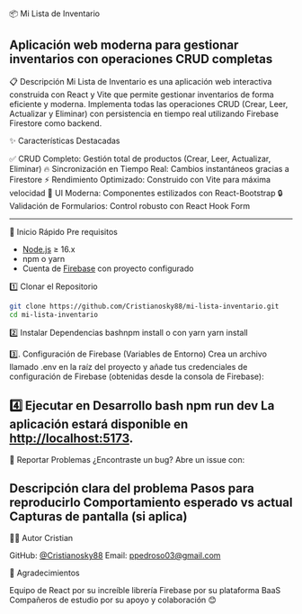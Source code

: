 📦 Mi Lista de Inventario

Aplicación web moderna para gestionar inventarios con operaciones CRUD completas
----------------------------------------------------------------------------------
📋 Descripción
Mi Lista de Inventario es una aplicación web interactiva construida con React y Vite que permite gestionar inventarios de forma eficiente y moderna. Implementa todas las operaciones CRUD (Crear, Leer, Actualizar y Eliminar) con persistencia en tiempo real utilizando Firebase Firestore como backend.

✨ Características Destacadas

✅ CRUD Completo: Gestión total de productos (Crear, Leer, Actualizar, Eliminar)
🔥 Sincronización en Tiempo Real: Cambios instantáneos gracias a Firestore
⚡ Rendimiento Optimizado: Construido con Vite para máxima velocidad
🎨 UI Moderna: Componentes estilizados con React-Bootstrap
🔒 Validación de Formularios: Control robusto con React Hook Form

-------------------------------------------------------------------------------------
🚀 Inicio Rápido
Pre requisitos

- [Node.js](https://nodejs.org/) ≥ 16.x
- npm o yarn
- Cuenta de [Firebase](https://firebase.google.com/) con proyecto configurado

1️⃣ Clonar el Repositorio
```bash
git clone https://github.com/Cristianosky88/mi-lista-inventario.git
cd mi-lista-inventario
```

2️⃣ Instalar Dependencias
bashnpm install
o con yarn
yarn install

3️⃣. Configuración de Firebase (Variables de Entorno)
Crea un archivo llamado .env en la raíz del proyecto y añade tus credenciales de configuración de Firebase (obtenidas desde la consola de Firebase):

4️⃣ Ejecutar en Desarrollo
bash npm run dev
La aplicación estará disponible en [http://localhost:5173](http://localhost:5173).
----------------------------------------------------------------------------------------
🐛 Reportar Problemas
¿Encontraste un bug? Abre un issue con:

Descripción clara del problema
Pasos para reproducirlo
Comportamiento esperado vs actual
Capturas de pantalla (si aplica)
-----------------------------------------------------------------------------------------
👨‍💻 Autor
Cristian

GitHub: [@Cristianosky88](https://github.com/Cristianosky88)
Email: ppedroso03@gmail.com

🙏 Agradecimientos

Equipo de React por su increíble librería
Firebase por su plataforma BaaS
Compañeros de estudio por su apoyo y colaboración 😊